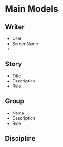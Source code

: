 # Main Models
## Writer
- User
- ScreenName
- 

## Story
- Title
- Description
- Rule

## Group
- Name
- Description
- Rule

## Discipline
